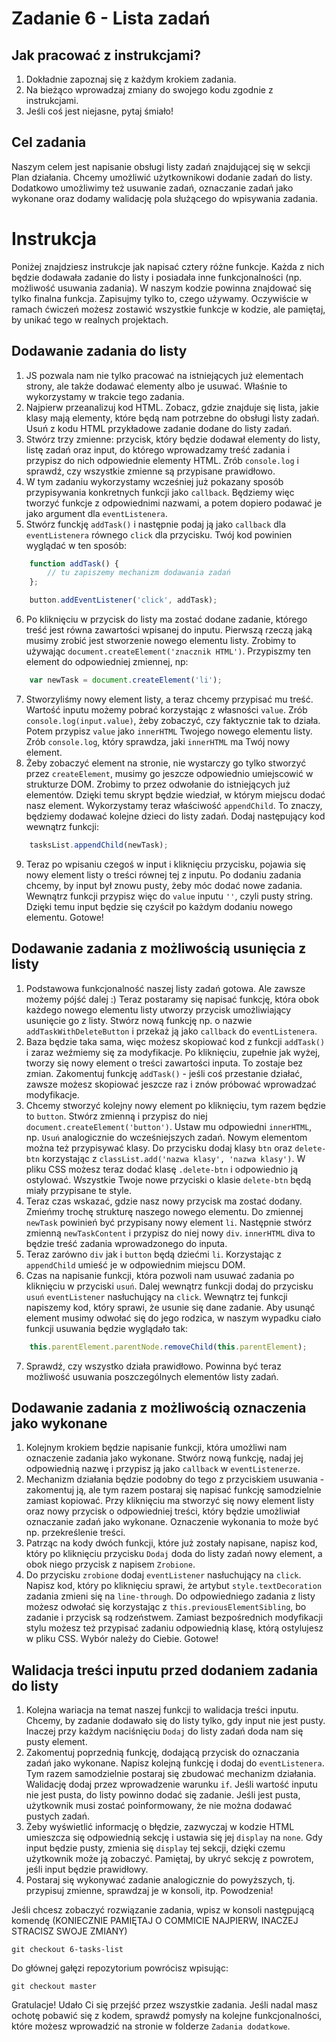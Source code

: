 # Zadanie 6 - Lista zadań

## Jak pracować z instrukcjami?

1. Dokładnie zapoznaj się z każdym krokiem zadania.
2. Na bieżąco wprowadzaj zmiany do swojego kodu zgodnie z instrukcjami.
3. Jeśli coś jest niejasne, pytaj śmiało!

## Cel zadania

Naszym celem jest napisanie obsługi listy zadań znajdującej się w sekcji Plan działania. Chcemy umożliwić użytkownikowi dodanie zadań do listy. Dodatkowo umożliwimy też usuwanie zadań, oznaczanie zadań jako wykonane oraz dodamy walidację pola służącego do wpisywania zadania.

# Instrukcja

Poniżej znajdziesz instrukcje jak napisać cztery różne funkcje. Każda z nich będzie dodawała zadanie do listy i posiadała inne funkcjonalności (np. możliwość usuwania zadania). W naszym kodzie powinna znajdować się tylko finalna funkcja. Zapisujmy tylko to, czego używamy. Oczywiście w ramach ćwiczeń możesz zostawić wszystkie funkcje w kodzie, ale pamiętaj, by unikać tego w realnych projektach. 

## Dodawanie zadania do listy

1. JS pozwala nam nie tylko pracować na istniejących już elementach strony, ale także dodawać elementy albo je usuwać. Właśnie to wykorzystamy w trakcie tego zadania. 
2. Najpierw przeanalizuj kod HTML. Zobacz, gdzie znajduje się lista, jakie klasy mają elementy, które będą nam potrzebne do obsługi listy zadań. Usuń z kodu HTML przykładowe zadanie dodane do listy zadań.
3. Stwórz trzy zmienne: przycisk, który będzie dodawał elementy do listy, listę zadań oraz input, do którego wprowadzamy treść zadania i przypisz do nich odpowiednie elementy HTML. Zrób `console.log` i sprawdź, czy wszystkie zmienne są przypisane prawidłowo.
4. W tym zadaniu wykorzystamy wcześniej już pokazany sposób przypisywania konkretnych funkcji jako `callback`. Będziemy więc tworzyć funkcje z odpowiednimi nazwami, a potem dopiero podawać je jako argument dla `eventListenera`.
5. Stwórz funckję `addTask()` i następnie podaj ją jako `callback` dla `eventListenera` równego `click` dla przycisku. Twój kod powinien wyglądać w ten sposób:
```javascript
    function addTask() {
        // tu zapiszemy mechanizm dodawania zadań
    };

    button.addEventListener('click', addTask);
```
6. Po kliknięciu w przycisk do listy ma zostać dodane zadanie, którego treść jest równa zawartości wpisanej do inputu. Pierwszą rzeczą jaką musimy zrobić jest stworzenie nowego elementu listy. Zrobimy to używając `document.createElement('znacznik HTML')`. Przypiszmy ten element do odpowiedniej zmiennej, np:
```javascript
    var newTask = document.createElement('li');
```
7. Stworzyliśmy nowy element listy, a teraz chcemy przypisać mu treść. Wartość inputu możemy pobrać korzystając z własności `value`. Zrób `console.log(input.value)`, żeby zobaczyć, czy faktycznie tak to działa. Potem przypisz `value` jako `innerHTML` Twojego nowego elementu listy. Zrób `console.log`, który sprawdza, jaki `innerHTML` ma Twój nowy element.
8. Żeby zobaczyć element na stronie, nie wystarczy go tylko stworzyć przez `createElement`, musimy go jeszcze odpowiednio umiejscowić w strukturze DOM. Zrobimy to przez odwołanie do istniejących już elementów. Dzięki temu skrypt będzie wiedział, w którym miejscu dodać nasz element. Wykorzystamy teraz właściwość `appendChild`. To znaczy, będziemy dodawać kolejne dzieci do listy zadań. Dodaj następujący kod wewnątrz funkcji:
```javascript
    tasksList.appendChild(newTask);
```
9. Teraz po wpisaniu czegoś w input i kliknięciu przycisku, pojawia się nowy element listy o treści równej tej z inputu. Po dodaniu zadania chcemy, by input był znowu pusty, żeby móc dodać nowe zadania. Wewnątrz funkcji przypisz więc do `value` inputu `''`, czyli pusty string. Dzięki temu input będzie się czyścił po każdym dodaniu nowego elementu. Gotowe!

## Dodawanie zadania z możliwością usunięcia z listy

1. Podstawowa funkcjonalność naszej listy zadań gotowa. Ale zawsze możemy pójść dalej :) Teraz postaramy się napisać funkcję, która obok każdego nowego elementu listy utworzy przycisk umożliwiający usunięcie go z listy. Stwórz nową funkcję np. o nazwie `addTaskWithDeleteButton` i przekaż ją jako `callback` do `eventListenera`. 
2. Baza będzie taka sama, więc możesz skopiować kod z funkcji `addTask()` i zaraz weźmiemy się za modyfikacje. Po kliknięciu, zupełnie jak wyżej, tworzy się nowy element o treści zawartości inputa. To zostaje bez zmian. Zakomentuj funkcję `addTask()` - jeśli coś przestanie działać, zawsze możesz skopiować jeszcze raz i znów próbować wprowadzać modyfikacje.
3. Chcemy stworzyć kolejny nowy element po kliknięciu, tym razem będzie to `button`. Stwórz zmienną i przypisz do niej `document.createElement('button')`. Ustaw mu odpowiedni `innerHTML`, np. `Usuń` analogicznie do wcześniejszych zadań. Nowym elementom można też przypisywać klasy. Do przycisku dodaj klasy `btn` oraz `delete-btn` korzystając z `classList.add('nazwa klasy', 'nazwa klasy')`. W pliku CSS możesz teraz dodać klasę `.delete-btn` i odpowiednio ją ostylować. Wszystkie Twoje nowe przyciski o klasie `delete-btn` będą miały przypisane te style.
4. Teraz czas wskazać, gdzie nasz nowy przycisk ma zostać dodany. Zmieńmy trochę strukturę naszego nowego elementu. Do zmiennej `newTask` powinień być przypisany nowy element `li`. Następnie stwórz zmienną `newTaskContent` i przypisz do niej nowy `div`. `innerHTML` diva to będzie treść zadania wprowadzonego do inputa.
5. Teraz zarówno `div` jak i `button` będą dziećmi `li`. Korzystając z `appendChild` umieść je w odpowiednim miejscu DOM.
6. Czas na napisanie funkcji, która pozwoli nam usuwać zadania po kliknięciu w przyciski `usuń`. Dalej wewnątrz funkcji dodaj do przycisku `usuń` `eventListener` nasłuchujący na `click`. Wewnątrz tej funkcji napiszemy kod, który sprawi, że usunie się dane zadanie. Aby usunąć element musimy odwołać się do jego rodzica, w naszym wypadku ciało funkcji usuwania będzie wyglądało tak:
```javascript
    this.parentElement.parentNode.removeChild(this.parentElement);
```
7. Sprawdź, czy wszystko działa prawidłowo. Powinna być teraz możliwość usuwania poszczególnych elementów listy zadań.

## Dodawanie zadania z możliwością oznaczenia jako wykonane

1. Kolejnym krokiem będzie napisanie funkcji, która umożliwi nam oznaczenie zadania jako wykonane. Stwórz nową funkcję, nadaj jej odpowiednią nazwę i przypisz ją jako `callback` w `eventListenerze`.
2. Mechanizm działania będzie podobny do tego z przyciskiem usuwania - zakomentuj ją, ale tym razem postaraj się napisać funkcję samodzielnie zamiast kopiować. Przy kliknięciu ma stworzyć się nowy element listy oraz nowy przycisk o odpowiedniej treści, który będzie umożliwiał oznaczanie zadań jako wykonane. Oznaczenie wykonania to może być np. przekreślenie treści. 
3. Patrząc na kody dwóch funkcji, które już zostały napisane, napisz kod, który po kliknięciu przycisku `Dodaj` doda do listy zadań nowy element, a obok niego przycisk z napisem `Zrobione`. 
4. Do przycisku `zrobione` dodaj `eventListener` nasłuchujący na `click`. Napisz kod, który po kliknięciu sprawi, że artybut `style.textDecoration` zadania zmieni się na `line-through`. Do odpowiedniego zadania z listy możesz odwołać się korzystając z `this.previousElementSibling`, bo zadanie i przycisk są rodzeństwem. Zamiast bezpośrednich modyfikacji stylu możesz też przypisać zadaniu odpowiednią klasę, którą ostylujesz w pliku CSS. Wybór należy do Ciebie. Gotowe!

## Walidacja treści inputu przed dodaniem zadania do listy

1. Kolejna wariacja na temat naszej funkcji to walidacja treści inputu. Chcemy, by zadanie dodawało się do listy tylko, gdy input nie jest pusty. Inaczej przy każdym naciśnięciu `Dodaj` do listy zadań doda nam się pusty element. 
2. Zakomentuj poprzednią funkcję, dodającą przycisk do oznaczania zadań jako wykonane. Napisz kolejną funkcję i dodaj do `eventListenera`. Tym razem samodzielnie postaraj się zbudować mechanizm działania. Walidację dodaj przez wprowadzenie warunku `if`. Jeśli wartość inputu nie jest pusta, do listy powinno dodać się zadanie. Jeśli jest pusta, użytkownik musi zostać poinformowany, że nie można dodawać pustych zadań. 
3. Żeby wyświetlić informację o błędzie, zazwyczaj w kodzie HTML umieszcza się odpowiednią sekcję i ustawia się jej `display` na `none`. Gdy input będzie pusty, zmienia się `display` tej sekcji, dzięki czemu użytkownik może ją zobaczyć. Pamiętaj, by ukryć sekcję z powrotem, jeśli input będzie prawidłowy.
4. Postaraj się wykonywać zadanie analogicznie do powyższych, tj. przypisuj zmienne, sprawdzaj je w konsoli, itp. Powodzenia!

Jeśli chcesz zobaczyć rozwiązanie zadania, wpisz w konsoli następującą komendę (KONIECZNIE PAMIĘTAJ O COMMICIE NAJPIERW, INACZEJ STRACISZ SWOJE ZMIANY)
```
git checkout 6-tasks-list
```
Do głównej gałęzi repozytorium powrócisz wpisując:
```
git checkout master
```
Gratulacje! Udało Ci się przejść przez wszystkie zadania. Jeśli nadal masz ochotę pobawić się z kodem, sprawdź pomysły na kolejne funkcjonalności, które możesz wprowadzić na stronie w folderze `Zadania dodatkowe`. 